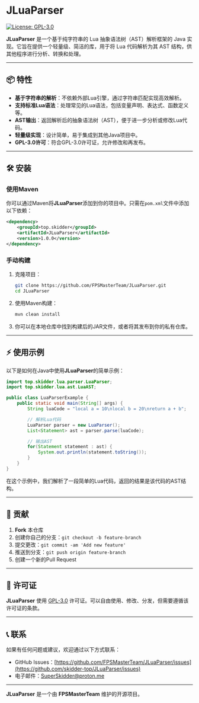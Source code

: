 # JLuaParser

[![License: GPL-3.0](https://img.shields.io/badge/License-GPL--3.0-blue.svg)](https://www.gnu.org/licenses/gpl-3.0.html)

**JLuaParser** 是一个基于纯字符串的 Lua 抽象语法树（AST）解析框架的 Java 实现。它旨在提供一个轻量级、简洁的库，用于将 Lua 代码解析为其 AST 结构，供其他程序进行分析、转换和处理。

---

## 📦 特性

- **基于字符串的解析**：不依赖外部Lua引擎，通过字符串匹配实现高效解析。
- **支持标准Lua语法**：处理常见的Lua语法，包括变量声明、表达式、函数定义等。
- **AST输出**：返回解析后的抽象语法树（AST），便于进一步分析或修改Lua代码。
- **轻量级实现**：设计简单，易于集成到其他Java项目中。
- **GPL-3.0许可**：符合GPL-3.0许可证，允许修改和再发布。

---

## 🛠️ 安装

### 使用Maven

你可以通过Maven将**JLuaParser**添加到你的项目中。只需在`pom.xml`文件中添加以下依赖：

```xml
<dependency>
    <groupId>top.skidder</groupId>
    <artifactId>JLuaParser</artifactId>
    <version>1.0.0</version>
</dependency>
```

### 手动构建

1. 克隆项目：
    ```bash
    git clone https://github.com/FPSMasterTeam/JLuaParser.git
    cd JLuaParser
    ```

2. 使用Maven构建：
    ```bash
    mvn clean install
    ```

3. 你可以在本地仓库中找到构建后的JAR文件，或者将其发布到你的私有仓库。

---

## ⚡ 使用示例

以下是如何在Java中使用**JLuaParser**的简单示例：

```java
import top.skidder.lua.parser.LuaParser;
import top.skidder.lua.ast.LuaAST;

public class LuaParserExample {
    public static void main(String[] args) {
        String luaCode = "local a = 10\nlocal b = 20\nreturn a + b";

        // 解析Lua代码
        LuaParser parser = new LuaParser();
        List<Statement> ast = parser.parse(luaCode);

        // 输出AST
        for(Statement statement : ast) {
            System.out.println(statement.toString());
        }
    }
}
```

在这个示例中，我们解析了一段简单的Lua代码，返回的结果是该代码的AST结构。

---

## 🔧 贡献

1. **Fork** 本仓库
2. 创建你自己的分支：`git checkout -b feature-branch`
3. 提交更改：`git commit -am 'Add new feature'`
4. 推送到分支：`git push origin feature-branch`
5. 创建一个新的Pull Request

---

## 📃 许可证

**JLuaParser** 使用 [GPL-3.0](https://www.gnu.org/licenses/gpl-3.0.html) 许可证。可以自由使用、修改、分发，但需要遵循该许可证的条款。

---

## 📞 联系

如果有任何问题或建议，欢迎通过以下方式联系：

- GitHub Issues：[https://github.com/FPSMasterTeam/JLuaParser/issues](https://github.com/skidder-top/JLuaParser/issues)
- 电子邮件：[SuperSkidder@proton.me](mailto:SuperSkidder@proton.me)

---

**JLuaParser** 是一个由 **FPSMasterTeam** 维护的开源项目。
